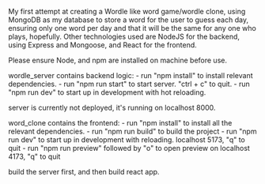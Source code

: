 My first attempt at creating a Wordle like word game/wordle clone, using MongoDB as my database to store a word for the user to guess each day, ensuring only one word per day and that it will be the same for any one who plays, hopefully. 
Other technologies used are NodeJS for the backend, using Express and Mongoose, and React for the frontend.

Please ensure Node, and npm are installed on machine before use.

wordle_server contains backend logic: - run "npm install" to install relevant dependencies.
                                      - run "npm run start" to start server. "ctrl + c" to quit.
                                      - run "npm run dev" to start up in development with hot reloading.

server is currently not deployed, it's running on localhost 8000.

word_clone contains the frontend: - run "npm install" to install all the relevant dependencies.
                                  - run "npm run build" to build the project
                                  - run "npm run dev" to start up in development with reloading. localhost 5173, "q" to quit
                                  - run "npm run preview" followed by "o" to open preview on localhost 4173, "q" to quit

build the server first, and then build react app.

